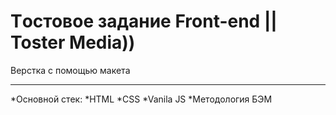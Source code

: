 # Тoстовое задание Front-end || Toster Media))

Верстка с помощью макета

***

*Основной стек:
 *HTML
 *CSS
 *Vanila JS
 *Методология БЭМ